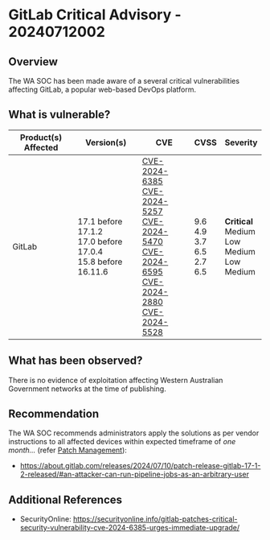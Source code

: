 # GitLab Critical Advisory - 20240712002

## Overview

The WA SOC has been made aware of a several critical vulnerabilities affecting GitLab, a popular web-based DevOps platform.

## What is vulnerable?

| Product(s) Affected | Version(s)                                                            | CVE                                                                                                                                                                                                                                                                                                                                                                                                                           | CVSS                                                  | Severity                                                                |
| ------------------- | --------------------------------------------------------------------- | ----------------------------------------------------------------------------------------------------------------------------------------------------------------------------------------------------------------------------------------------------------------------------------------------------------------------------------------------------------------------------------------------------------------------------- | ----------------------------------------------------- | ----------------------------------------------------------------------- |
| GitLab              | 17.1 before 17.1.2 </br> 17.0 before 17.0.4 </br> 15.8 before 16.11.6 | [CVE-2024-6385](https://nvd.nist.gov/vuln/detail/CVE-2024-6385) </br> [CVE-2024-5257](https://nvd.nist.gov/vuln/detail/CVE-2024-5257) </br> [CVE-2024-5470](https://nvd.nist.gov/vuln/detail/CVE-2024-5470) </br> [CVE-2024-6595](https://nvd.nist.gov/vuln/detail/CVE-2024-6595) </br> [CVE-2024-2880](https://nvd.nist.gov/vuln/detail/CVE-2024-2880) </br> [CVE-2024-5528](https://nvd.nist.gov/vuln/detail/CVE-2024-5528) | 9.6 </br> 4.9 </br> 3.7 </br> 6.5 </br> 2.7 </br> 6.5 | **Critical** </br> Medium </br> Low </br> Medium </br> Low </br> Medium |

## What has been observed?

There is no evidence of exploitation affecting Western Australian Government networks at the time of publishing.

## Recommendation

The WA SOC recommends administrators apply the solutions as per vendor instructions to all affected devices within expected timeframe of *one month...* (refer [Patch Management](../guidelines/patch-management.md)):

- <https://about.gitlab.com/releases/2024/07/10/patch-release-gitlab-17-1-2-released/#an-attacker-can-run-pipeline-jobs-as-an-arbitrary-user>

## Additional References

- SecurityOnline: <https://securityonline.info/gitlab-patches-critical-security-vulnerability-cve-2024-6385-urges-immediate-upgrade/>
